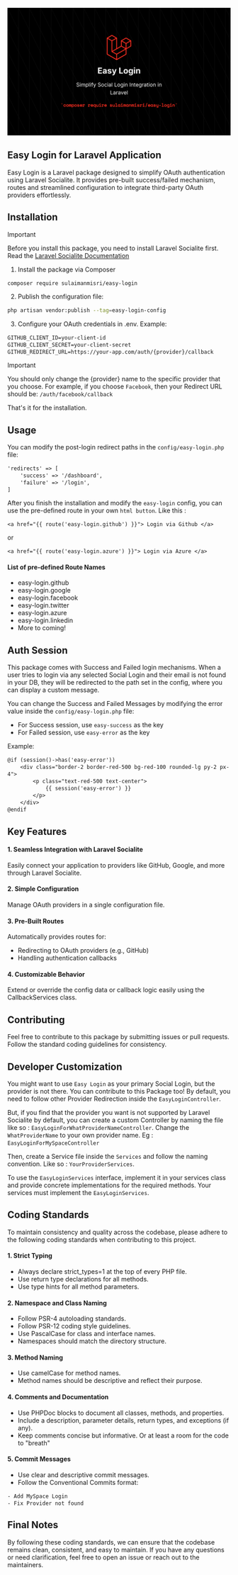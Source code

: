 ![EasyLogin Image](public/easy-login.png)

## Easy Login for Laravel Application
Easy Login is a Laravel package designed to simplify OAuth authentication using Laravel Socialite. It provides pre-built success/failed mechanism, routes and streamlined configuration to integrate third-party OAuth providers effortlessly.

## Installation
> [!IMPORTANT]
> Before you install this package, you need to install Laravel Socialite first. Read the [Laravel Socialite Documentation](https://laravel.com/docs/master/socialite)

1. Install the package via Composer
```bash
composer require sulaimanmisri/easy-login
```

2. Publish the configuration file:
```bash
php artisan vendor:publish --tag=easy-login-config
```

3. Configure your OAuth credentials in .env. Example:
```env
GITHUB_CLIENT_ID=your-client-id
GITHUB_CLIENT_SECRET=your-client-secret
GITHUB_REDIRECT_URL=https://your-app.com/auth/{provider}/callback
```

> [!IMPORTANT]
> You should only change the {provider} name to the specific provider that you choose. For example, if you choose `Facebook`, then your Redirect URL should be: `/auth/facebook/callback`

That's it for the installation.

## Usage
You can modify the post-login redirect paths in the `config/easy-login.php` file:
```
'redirects' => [
    'success' => '/dashboard',
    'failure' => '/login',
]
```

After you finish the installation and modify the `easy-login` config, you can use the pre-defined route in your own `html button`. Like this :
```blade
<a href="{{ route('easy-login.github') }}"> Login via Github </a>
```

or

```blade
<a href="{{ route('easy-login.azure') }}"> Login via Azure </a>
```

#### List of pre-defined Route Names
* easy-login.github
* easy-login.google
* easy-login.facebook
* easy-login.twitter
* easy-login.azure
* easy-login.linkedin
* More to coming!

## Auth Session
This package comes with Success and Failed login mechanisms. When a user tries to login via any selected Social Login and their email is not found in your DB, they will be redirected to the path set in the config, where you can display a custom message.

You can change the Success and Failed Messages by modifying the error value inside the `config/easy-login.php` file:

* For Success session, use `easy-success` as the key
* For Failed session, use `easy-error` as the key

Example:
```
@if (session()->has('easy-error'))
    <div class="border-2 border-red-500 bg-red-100 rounded-lg py-2 px-4">
        <p class="text-red-500 text-center">
            {{ session('easy-error') }}
        </p>
    </div>
@endif
```

## Key Features
#### 1. Seamless Integration with Laravel Socialite
Easily connect your application to providers like GitHub, Google, and more through Laravel Socialite.

#### 2. Simple Configuration
Manage OAuth providers in a single configuration file.

#### 3. Pre-Built Routes
Automatically provides routes for:
* Redirecting to OAuth providers (e.g., GitHub)
* Handling authentication callbacks

#### 4. Customizable Behavior
Extend or override the config data or callback logic easily using the CallbackServices class.

## Contributing
Feel free to contribute to this package by submitting issues or pull requests. Follow the standard coding guidelines for consistency.

## Developer Customization
You might want to use `Easy Login` as your primary Social Login, but the provider is not there. You can contribute to this Package too! By default, you need to follow other Provider Redirection inside the `EasyLoginController`.

But, if you find that the provider you want is not supported by Laravel Socialite by default, you can create a custom Controller by naming the file like so : `EasyLoginForWhatProviderNameController`. Change the `WhatProviderName` to your own provider name. Eg : `EasyLoginForMySpaceController`

Then, create a Service file inside the `Services` and follow the naming convention. Like so : `YourProviderServices`. 

To use the `EasyLoginServices` interface, implement it in your services class and provide concrete implementations for the required methods. Your services must implement the `EasyLoginServices`.

## Coding Standards
To maintain consistency and quality across the codebase, please adhere to the following coding standards when contributing to this project.

#### 1. Strict Typing
* Always declare strict_types=1 at the top of every PHP file.
* Use return type declarations for all methods.
* Use type hints for all method parameters.

#### 2. Namespace and Class Naming
* Follow PSR-4 autoloading standards.
* Follow PSR-12 coding style guidelines.
* Use PascalCase for class and interface names.
* Namespaces should match the directory structure.

#### 3. Method Naming
* Use camelCase for method names.
* Method names should be descriptive and reflect their purpose.

#### 4. Comments and Documentation
* Use PHPDoc blocks to document all classes, methods, and properties.
* Include a description, parameter details, return types, and exceptions (if any).
* Keep comments concise but informative. Or at least a room for the code to "breath"

#### 5. Commit Messages
* Use clear and descriptive commit messages.
* Follow the Conventional Commits format:
```
- Add MySpace Login
- Fix Provider not found
```

## Final Notes
By following these coding standards, we can ensure that the codebase remains clean, consistent, and easy to maintain. If you have any questions or need clarification, feel free to open an issue or reach out to the maintainers.

